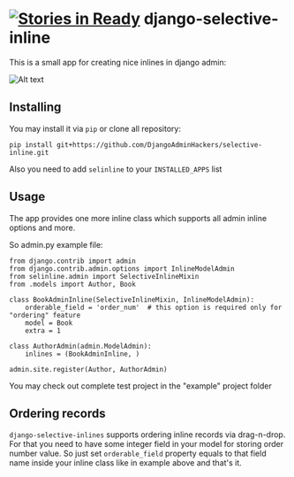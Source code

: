 [![Stories in Ready](https://badge.waffle.io/djangoadminhackers/selective-inline.png?label=ready&title=Ready)](https://waffle.io/djangoadminhackers/selective-inline)
django-selective-inline
=======================

This is a small app for creating nice inlines in django admin:

![Alt text](https://raw.github.com/DjangoAdminHackers/selective-inline/master/example/example.png)


Installing
----------

You may install it via `pip` or clone all repository:

    pip install git+https://github.com/DjangoAdminHackers/selective-inline.git

Also you need to add `selinline` to your `INSTALLED_APPS` list


Usage
-----

The app provides one more inline class which supports all admin inline options and more.

So admin.py example file:

    from django.contrib import admin
    from django.contrib.admin.options import InlineModelAdmin
    from selinline.admin import SelectiveInlineMixin
    from .models import Author, Book

    class BookAdminInline(SelectiveInlineMixin, InlineModelAdmin):
        orderable_field = 'order_num'  # this option is required only for "ordering" feature
        model = Book
        extra = 1

    class AuthorAdmin(admin.ModelAdmin):
        inlines = (BookAdminInline, )

    admin.site.register(Author, AuthorAdmin)

You may check out complete test project in the "example" project folder


Ordering records
----------------

`django-selective-inlines` supports ordering inline records via drag-n-drop. For that you need to have some integer
field in your model for storing order number value. So just set `orderable_field` property equals to that field name
inside your inline class like in example above and that's it.